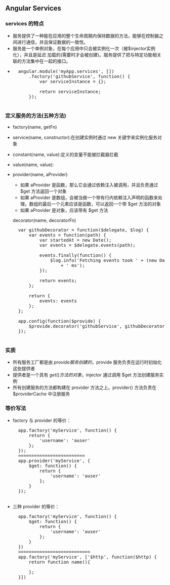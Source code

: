 ## Angular Services   

### services 的特点   

* 服务提供了一种能在应用的整个生命周期内保持数据的方法，能够在控制器之间进行通信，并且保证数据的一致性。   
* 服务是一个单例对象，在每个应用中只会被实例化一次（被$injector实例化），并且是延迟
	加载的(需要时才会被创建)。服务提供了把与特定功能相关联的方法集中在一起的接口。   
* <pre>
	angular.module('myApp.services', [])
		.factory('githubService', function() {
			var serviceInstance = {};

			return serviceInstance;
		});
	</pre>

### 定义服务的方法(五种方法)   

* factory(name, getFn)   
* service(name, constructor):在创建实例时通过 new 关键字来实例化服务对象   
* constant(name, value):定义的变量不能被拦截器拦截   
* value(name, value):   
* provider(name, aProvider)   
	* 如果 aProvider 是函数，那么它会通过依赖注入被调用，并且负责通过 $get 方法返回一个对象   
	* 如果 aProvider 是数组，会被当做一个带有行内依赖注入声明的函数来处理。数组的最后一个元素应该是函数，可以返回一个带 $get 方法的对象   
	* 如果 aProvider 是对象，应该带有 $get 方法   

	decorator(name, decoratorFn)   
	<pre>
	var githubDecorator = function($delegate, $log) {
		var events = function(path) {
			var startedAt = new Date();
			var events = $delegate.events(path);

			events.finally(function() {
				$log.info('Fetching events took ' + (new Date() - startedAt) 
					+ ' ms');
			});

			return events;
		};

		return {
			events: events
		};
	};

	app.config(function($provide) {
		$provide.decorator('githubService', githubDecorator);
	});
	</pre>   

### 实质   

* 所有服务工厂都是由 $provide 服务创建的，$provide 服务负责在运行时初始化这些提供者   
* 提供者是一个具有 $get() 方法的对象，$injector 通过调用 $get 方法创建服务实例   
* 所有创建服务的方法都构建在 provider 方法之上。provider() 方法负责在 $providerCache 中注册服务   

### 等价写法   

* factory 与 provider 的等价：   
	<pre>
	app.factory('myService', function() {
		return {
			'username': 'auser'
		};
	});   
	=========================   
	app.provider('myService', {
		$get: function() {
			return {
				'username': 'auser'
			};
		}
	});
	</pre>   

* 三种 provider 的等价：   
	<pre>
	app.factory('myService', function() {
		$get: function() {
			return {
				'username': 'auser'
			};
		}
	})
	===========================
	app.factory('myService', ['$http', function($http) {
		return function name(){
			
		};
	}])
	</pre>